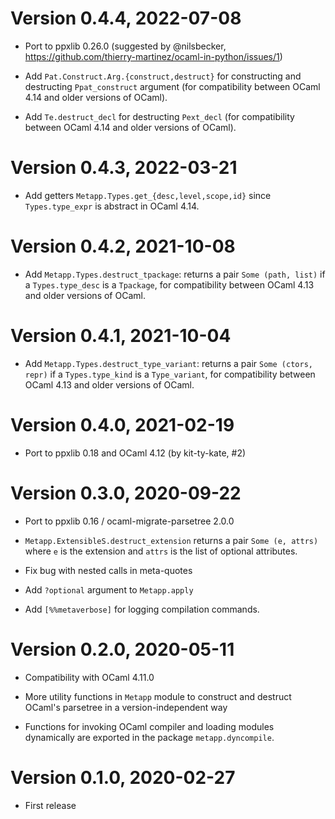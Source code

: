 # Version 0.4.4, 2022-07-08

- Port to ppxlib 0.26.0
  (suggested by @nilsbecker, https://github.com/thierry-martinez/ocaml-in-python/issues/1)

- Add `Pat.Construct.Arg.{construct,destruct}` for constructing and
  destructing `Ppat_construct` argument (for compatibility between OCaml 4.14
  and older versions of OCaml).

- Add `Te.destruct_decl` for destructing `Pext_decl` (for compatibility between
  OCaml 4.14 and older versions of OCaml).

# Version 0.4.3, 2022-03-21

- Add getters `Metapp.Types.get_{desc,level,scope,id}` since `Types.type_expr`
  is abstract in OCaml 4.14.

# Version 0.4.2, 2021-10-08

- Add `Metapp.Types.destruct_tpackage`: returns a pair `Some (path, list)`
  if a `Types.type_desc` is a `Tpackage`, for compatibility between OCaml 4.13
  and older versions of OCaml.

# Version 0.4.1, 2021-10-04

- Add `Metapp.Types.destruct_type_variant`: returns a pair `Some (ctors, repr)`
  if a `Types.type_kind` is a `Type_variant`, for compatibility between OCaml 4.13
  and older versions of OCaml.

# Version 0.4.0, 2021-02-19

- Port to ppxlib 0.18 and OCaml 4.12 (by kit-ty-kate, #2)

# Version 0.3.0, 2020-09-22

- Port to ppxlib 0.16 / ocaml-migrate-parsetree 2.0.0

- `Metapp.ExtensibleS.destruct_extension` returns a pair `Some (e, attrs)` where
  `e` is the extension and `attrs` is the list of optional attributes.

- Fix bug with nested calls in meta-quotes

- Add `?optional` argument to `Metapp.apply`

- Add `[%%metaverbose]` for logging compilation commands.

# Version 0.2.0, 2020-05-11

- Compatibility with OCaml 4.11.0

- More utility functions in `Metapp` module to construct and destruct OCaml's
  parsetree in a version-independent way

- Functions for invoking OCaml compiler and loading modules dynamically are
  exported in the package `metapp.dyncompile`.

# Version 0.1.0, 2020-02-27

- First release
